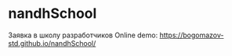 # nandhSchool
Заявка в школу разработчиков
Online demo: https://bogomazov-std.github.io/nandhSchool/
